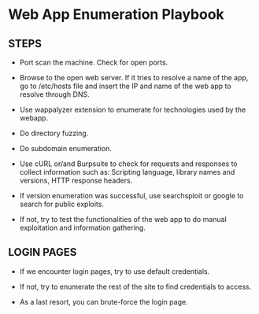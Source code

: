 # Web App Enumeration Playbook

## STEPS

 - Port scan the machine. Check for open ports.
  
 - Browse to the open web server. If it tries to resolve a name of the app, go to /etc/hosts file and insert the IP and name of the web app to resolve through DNS.

 - Use wappalyzer extension to enumerate for technologies used by the webapp.

 - Do directory fuzzing.

 - Do subdomain enumeration.

 - Use cURL or/and Burpsuite to check for requests and responses to collect information such as: Scripting language, library names and versions, HTTP response headers.

 - If version enumeration was successful, use searchsploit or google to search for public exploits.

 - If not, try to test the functionalities of the web app to do manual exploitation and information gathering.

## LOGIN PAGES

 - If we encounter login pages, try to use default credentials.

 - If not, try to enumerate the rest of the site to find credentials to access.

 - As a last resort, you can brute-force the login page.
